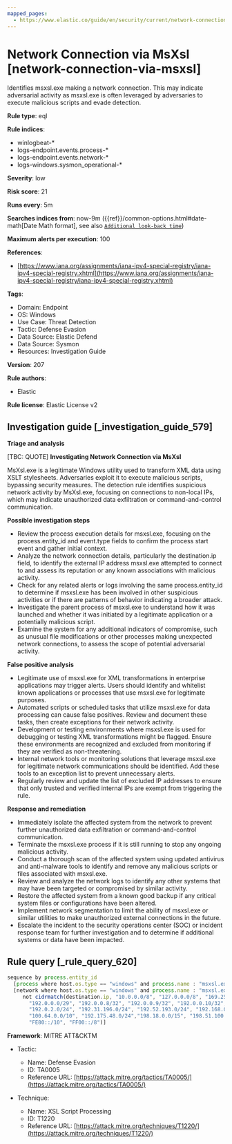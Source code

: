 ```yaml
---
mapped_pages:
  - https://www.elastic.co/guide/en/security/current/network-connection-via-msxsl.html
---
```


# Network Connection via MsXsl [network-connection-via-msxsl]

Identifies msxsl.exe making a network connection. This may indicate adversarial activity as msxsl.exe is often leveraged by adversaries to execute malicious scripts and evade detection.

**Rule type**: eql

**Rule indices**:

* winlogbeat-*
* logs-endpoint.events.process-*
* logs-endpoint.events.network-*
* logs-windows.sysmon_operational-*

**Severity**: low

**Risk score**: 21

**Runs every**: 5m

**Searches indices from**: now-9m ({{ref}}/common-options.html#date-math[Date Math format], see also [`Additional look-back time`](docs-content://solutions/security/detect-and-alert/create-detection-rule.md#rule-schedule))

**Maximum alerts per execution**: 100

**References**:

* [https://www.iana.org/assignments/iana-ipv4-special-registry/iana-ipv4-special-registry.xhtml](https://www.iana.org/assignments/iana-ipv4-special-registry/iana-ipv4-special-registry.xhtml)

**Tags**:

* Domain: Endpoint
* OS: Windows
* Use Case: Threat Detection
* Tactic: Defense Evasion
* Data Source: Elastic Defend
* Data Source: Sysmon
* Resources: Investigation Guide

**Version**: 207

**Rule authors**:

* Elastic

**Rule license**: Elastic License v2

## Investigation guide [_investigation_guide_579]

**Triage and analysis**

[TBC: QUOTE]
**Investigating Network Connection via MsXsl**

MsXsl.exe is a legitimate Windows utility used to transform XML data using XSLT stylesheets. Adversaries exploit it to execute malicious scripts, bypassing security measures. The detection rule identifies suspicious network activity by MsXsl.exe, focusing on connections to non-local IPs, which may indicate unauthorized data exfiltration or command-and-control communication.

**Possible investigation steps**

* Review the process execution details for msxsl.exe, focusing on the process.entity_id and event.type fields to confirm the process start event and gather initial context.
* Analyze the network connection details, particularly the destination.ip field, to identify the external IP address msxsl.exe attempted to connect to and assess its reputation or any known associations with malicious activity.
* Check for any related alerts or logs involving the same process.entity_id to determine if msxsl.exe has been involved in other suspicious activities or if there are patterns of behavior indicating a broader attack.
* Investigate the parent process of msxsl.exe to understand how it was launched and whether it was initiated by a legitimate application or a potentially malicious script.
* Examine the system for any additional indicators of compromise, such as unusual file modifications or other processes making unexpected network connections, to assess the scope of potential adversarial activity.

**False positive analysis**

* Legitimate use of msxsl.exe for XML transformations in enterprise applications may trigger alerts. Users should identify and whitelist known applications or processes that use msxsl.exe for legitimate purposes.
* Automated scripts or scheduled tasks that utilize msxsl.exe for data processing can cause false positives. Review and document these tasks, then create exceptions for their network activity.
* Development or testing environments where msxsl.exe is used for debugging or testing XML transformations might be flagged. Ensure these environments are recognized and excluded from monitoring if they are verified as non-threatening.
* Internal network tools or monitoring solutions that leverage msxsl.exe for legitimate network communications should be identified. Add these tools to an exception list to prevent unnecessary alerts.
* Regularly review and update the list of excluded IP addresses to ensure that only trusted and verified internal IPs are exempt from triggering the rule.

**Response and remediation**

* Immediately isolate the affected system from the network to prevent further unauthorized data exfiltration or command-and-control communication.
* Terminate the msxsl.exe process if it is still running to stop any ongoing malicious activity.
* Conduct a thorough scan of the affected system using updated antivirus and anti-malware tools to identify and remove any malicious scripts or files associated with msxsl.exe.
* Review and analyze the network logs to identify any other systems that may have been targeted or compromised by similar activity.
* Restore the affected system from a known good backup if any critical system files or configurations have been altered.
* Implement network segmentation to limit the ability of msxsl.exe or similar utilities to make unauthorized external connections in the future.
* Escalate the incident to the security operations center (SOC) or incident response team for further investigation and to determine if additional systems or data have been impacted.


## Rule query [_rule_query_620]

```js
sequence by process.entity_id
  [process where host.os.type == "windows" and process.name : "msxsl.exe" and event.type == "start"]
  [network where host.os.type == "windows" and process.name : "msxsl.exe" and
     not cidrmatch(destination.ip, "10.0.0.0/8", "127.0.0.0/8", "169.254.0.0/16", "172.16.0.0/12", "192.0.0.0/24",
       "192.0.0.0/29", "192.0.0.8/32", "192.0.0.9/32", "192.0.0.10/32", "192.0.0.170/32", "192.0.0.171/32",
       "192.0.2.0/24", "192.31.196.0/24", "192.52.193.0/24", "192.168.0.0/16", "192.88.99.0/24", "224.0.0.0/4",
       "100.64.0.0/10", "192.175.48.0/24","198.18.0.0/15", "198.51.100.0/24", "203.0.113.0/24", "240.0.0.0/4", "::1",
       "FE80::/10", "FF00::/8")]
```

**Framework**: MITRE ATT&CKTM

* Tactic:

    * Name: Defense Evasion
    * ID: TA0005
    * Reference URL: [https://attack.mitre.org/tactics/TA0005/](https://attack.mitre.org/tactics/TA0005/)

* Technique:

    * Name: XSL Script Processing
    * ID: T1220
    * Reference URL: [https://attack.mitre.org/techniques/T1220/](https://attack.mitre.org/techniques/T1220/)



